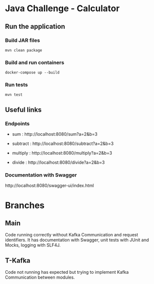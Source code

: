 # Java Challenge - Calculator

## Run the application

### Build JAR files

```
mvn clean package
```

### Build and run containers

```
docker-compose up --build
```

### Run tests

```
mvn test
```

## Useful links

### Endpoints

- sum : http://localhost:8080/sum?a=2&b=3

- subtract : http://localhost:8080/subtract?a=2&b=3

- multiply : http://localhost:8080/multiply?a=2&b=3

- divide : http://localhost:8080/divide?a=2&b=3

### Documentation with Swagger

http://localhost:8080/swagger-ui/index.html

# Branches

## Main

Code running correctly without Kafka Communication and request identifiers.
It has documentation with Swagger, unit tests with JUnit and Mocks, logging with SLF4J.

## T-Kafka

Code not running has expected but trying to implement Kafka Communication between modules.
